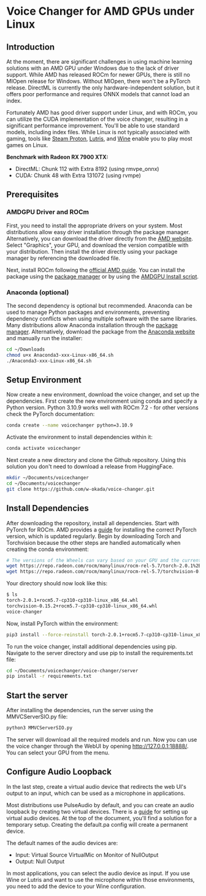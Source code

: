 # Voice Changer for AMD GPUs under Linux

## Introduction

At the moment, there are significant challenges in using machine learning solutions with an AMD GPU under Windows due to the lack of driver support. While AMD has released ROCm for newer GPUs, there is still no MIOpen release for Windows. Without MIOpen, there won't be a PyTorch release. DirectML is currently the only hardware-independent solution, but it offers poor performance and requires ONNX models that cannot load an index.

Fortunately AMD has good driver support under Linux, and with ROCm, you can utilize the CUDA implementation of the voice changer, resulting in a significant performance improvement. You'll be able to use standard models, including index files. While Linux is not typically associated with gaming, tools like [Steam Proton](https://www.protondb.com/), [Lutris](https://lutris.net/), and [Wine](https://www.winehq.org/) enable you to play most games on Linux.

**Benchmark with Radeon RX 7900 XTX:**
- DirectML: Chunk 112 with Extra 8192 (using rmvpe_onnx)
- CUDA: Chunk 48 with Extra 131072 (using rvmpe)

## Prerequisites

### AMDGPU Driver and ROCm

First, you need to install the appropriate drivers on your system. Most distributions allow easy driver installation through the package manager. Alternatively, you can download the driver directly from the [AMD website](https://www.amd.com/en/support). Select "Graphics", your GPU, and download the version compatible with your distribution. Then install the driver directly using your package manager by referencing the downloaded file.

Next, install ROCm following the [official AMD guide](https://rocm.docs.amd.com/en/latest/deploy/linux/index.html). You can install the package using the [package manager](https://rocm.docs.amd.com/en/latest/deploy/linux/os-native/install.html) or by using the [AMDGPU Install script](https://rocm.docs.amd.com/en/latest/deploy/linux/installer/index.html).

### Anaconda (optional)

The second dependency is optional but recommended. Anaconda can be used to manage Python packages and environments, preventing dependency conflicts when using multiple software with the same libraries. Many distributions allow Anaconda installation through the [package manager](https://docs.anaconda.com/free/anaconda/install/linux/). Alternatively, download the package from the [Anaconda website](https://www.anaconda.com/download) and manually run the installer:


```bash
cd ~/Downloads
chmod u+x Anaconda3-xxx-Linux-x86_64.sh
./Anaconda3-xxx-Linux-x86_64.sh
```

## Setup Environment
Now create a new environment, download the voice changer, and set up the dependencies. First create the new environment using conda and specify a Python version. Python 3.10.9 works well with ROCm 7.2 - for other versions check the PyTorch documentation:

```bash
conda create --name voicechanger python=3.10.9
```

Activate the environment to install dependencies within it:

```bash
conda activate voicechanger
```

Next create a new directory and clone the Github repository. Using this solution you don't need to download a release from HuggingFace.

```bash
mkdir ~/Documents/voicechanger
cd ~/Documents/voicechanger
git clone https://github.com/w-okada/voice-changer.git
```


## Install Dependencies

After downloading the repository, install all dependencies. Start with PyTorch for ROCm. AMD provides a [guide](https://rocm.docs.amd.com/projects/radeon/en/latest/docs/install/install-pytorch.html) for installing the correct PyTorch version, which is updated regularly. Begin by downloading Torch and Torchvision because the other steps are handled automatically when creating the conda environment:

```bash
# The versions of the Wheels can vary based on your GPU and the current ROCm release
wget https://repo.radeon.com/rocm/manylinux/rocm-rel-5.7/torch-2.0.1%2Brocm5.7-cp310-cp310-linux_x86_64.whl
wget https://repo.radeon.com/rocm/manylinux/rocm-rel-5.7/torchvision-0.15.2%2Brocm5.7-cp310-cp310-linux_x86_64.whl
```

Your directory should now look like this:

```bash
$ ls
torch-2.0.1+rocm5.7-cp310-cp310-linux_x86_64.whl
torchvision-0.15.2+rocm5.7-cp310-cp310-linux_x86_64.whl
voice-changer
```

Now, install PyTorch within the environment:

```bash
pip3 install --force-reinstall torch-2.0.1+rocm5.7-cp310-cp310-linux_x86_64.whl torchvision-0.15.2+rocm5.7-cp310-cp310-linux_x86_64.whl 
```

To run the voice changer, install additional dependencies using pip. Navigate to the server directory and use pip to install the requirements.txt file:

```bash
cd ~/Documents/voicechanger/voice-changer/server
pip install -r requirements.txt
```

## Start the server
After installing the dependencies, run the server using the MMVCServerSIO.py file:

```bash
python3 MMVCServerSIO.py
```

The server will download all the required models and run. Now you can use the voice changer through the WebUI by opening http://127.0.0.1:18888/. You can select your GPU from the menu.


## Configure Audio Loopback
In the last step, create a virtual audio device that redirects the web UI's output to an input, which can be used as a microphone in applications.

Most distributions use PulseAudio by default, and you can create an audio loopback by creating two virtual devices. There is a [guide](https://github.com/NapoleonWils0n/cerberus/blob/master/pulseaudio/virtual-mic.org) for setting up virtual audio devices. At the top of the document, you'll find a solution for a temporary setup. Creating the default.pa config will create a permanent device.

The default names of the audio devices are:
- Input: Virtual Source VirtualMic on Monitor of NullOutput
- Output: Null Output

In most applications, you can select the audio device as input. If you use Wine or Lutris and want to use the microphone within those environments, you need to add the device to your Wine configuration.